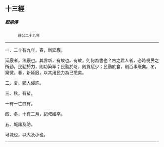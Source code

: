 

## 十三經

##### 穀梁傳
　　　`莊公二十九年`

* * *

一、二十有九年，春，新延廐。

延廐者，法廐也。其言新，有故也。有故，則何為書也？古之君人者，必時視民之所勤。民勤於力，則功築罕；民勤於財，則貢賦少；民勤於食，則百事廢矣。冬，築微。春，新延廐，以其用民力為已悉矣。

二、夏，鄭人侵許。

三、秋，有蜚。

一有一亡曰有。

四、冬，十有二月，紀叔姬卒。

五、城諸及防。

可城也，以大及小也。

* * *

